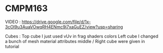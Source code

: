 # CMPM163

VIDEO : https://drive.google.com/file/d/1x-3cOI9u3AuaVOwqRH4ENmc9i7xaGuEZ/view?usp=sharing

Cubes : Top cube I just used vUv in frag shaders colors
Left cube I changed a bunch of mesh material attributes 
middle / Right cube were given in tutorial 

